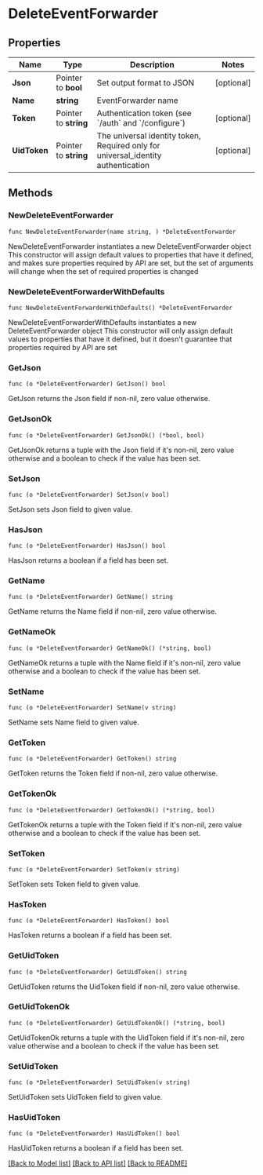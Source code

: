 # DeleteEventForwarder

## Properties

Name | Type | Description | Notes
------------ | ------------- | ------------- | -------------
**Json** | Pointer to **bool** | Set output format to JSON | [optional] 
**Name** | **string** | EventForwarder name | 
**Token** | Pointer to **string** | Authentication token (see &#x60;/auth&#x60; and &#x60;/configure&#x60;) | [optional] 
**UidToken** | Pointer to **string** | The universal identity token, Required only for universal_identity authentication | [optional] 

## Methods

### NewDeleteEventForwarder

`func NewDeleteEventForwarder(name string, ) *DeleteEventForwarder`

NewDeleteEventForwarder instantiates a new DeleteEventForwarder object
This constructor will assign default values to properties that have it defined,
and makes sure properties required by API are set, but the set of arguments
will change when the set of required properties is changed

### NewDeleteEventForwarderWithDefaults

`func NewDeleteEventForwarderWithDefaults() *DeleteEventForwarder`

NewDeleteEventForwarderWithDefaults instantiates a new DeleteEventForwarder object
This constructor will only assign default values to properties that have it defined,
but it doesn't guarantee that properties required by API are set

### GetJson

`func (o *DeleteEventForwarder) GetJson() bool`

GetJson returns the Json field if non-nil, zero value otherwise.

### GetJsonOk

`func (o *DeleteEventForwarder) GetJsonOk() (*bool, bool)`

GetJsonOk returns a tuple with the Json field if it's non-nil, zero value otherwise
and a boolean to check if the value has been set.

### SetJson

`func (o *DeleteEventForwarder) SetJson(v bool)`

SetJson sets Json field to given value.

### HasJson

`func (o *DeleteEventForwarder) HasJson() bool`

HasJson returns a boolean if a field has been set.

### GetName

`func (o *DeleteEventForwarder) GetName() string`

GetName returns the Name field if non-nil, zero value otherwise.

### GetNameOk

`func (o *DeleteEventForwarder) GetNameOk() (*string, bool)`

GetNameOk returns a tuple with the Name field if it's non-nil, zero value otherwise
and a boolean to check if the value has been set.

### SetName

`func (o *DeleteEventForwarder) SetName(v string)`

SetName sets Name field to given value.


### GetToken

`func (o *DeleteEventForwarder) GetToken() string`

GetToken returns the Token field if non-nil, zero value otherwise.

### GetTokenOk

`func (o *DeleteEventForwarder) GetTokenOk() (*string, bool)`

GetTokenOk returns a tuple with the Token field if it's non-nil, zero value otherwise
and a boolean to check if the value has been set.

### SetToken

`func (o *DeleteEventForwarder) SetToken(v string)`

SetToken sets Token field to given value.

### HasToken

`func (o *DeleteEventForwarder) HasToken() bool`

HasToken returns a boolean if a field has been set.

### GetUidToken

`func (o *DeleteEventForwarder) GetUidToken() string`

GetUidToken returns the UidToken field if non-nil, zero value otherwise.

### GetUidTokenOk

`func (o *DeleteEventForwarder) GetUidTokenOk() (*string, bool)`

GetUidTokenOk returns a tuple with the UidToken field if it's non-nil, zero value otherwise
and a boolean to check if the value has been set.

### SetUidToken

`func (o *DeleteEventForwarder) SetUidToken(v string)`

SetUidToken sets UidToken field to given value.

### HasUidToken

`func (o *DeleteEventForwarder) HasUidToken() bool`

HasUidToken returns a boolean if a field has been set.


[[Back to Model list]](../README.md#documentation-for-models) [[Back to API list]](../README.md#documentation-for-api-endpoints) [[Back to README]](../README.md)


